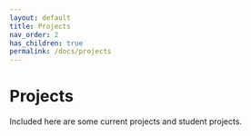 ```yaml
---
layout: default
title: Projects
nav_order: 2
has_children: true
permalink: /docs/projects
---
```


# Projects
Included here are some current projects and student projects.
